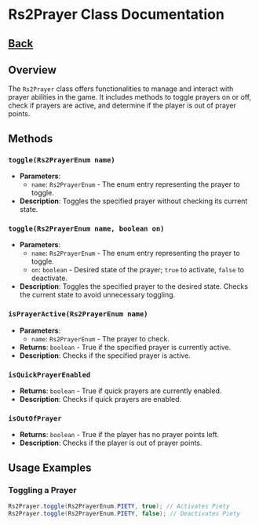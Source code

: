 # Rs2Prayer Class Documentation
## [Back](development.md)
## Overview
The `Rs2Prayer` class offers functionalities to manage and interact with prayer abilities in the game. It includes methods to toggle prayers on or off, check if prayers are active, and determine if the player is out of prayer points.

## Methods

### `toggle(Rs2PrayerEnum name)`
- **Parameters**:
    - `name`: `Rs2PrayerEnum` - The enum entry representing the prayer to toggle.
- **Description**: Toggles the specified prayer without checking its current state.

### `toggle(Rs2PrayerEnum name, boolean on)`
- **Parameters**:
    - `name`: `Rs2PrayerEnum` - The enum entry representing the prayer to toggle.
    - `on`: `boolean` - Desired state of the prayer; `true` to activate, `false` to deactivate.
- **Description**: Toggles the specified prayer to the desired state. Checks the current state to avoid unnecessary toggling.

### `isPrayerActive(Rs2PrayerEnum name)`
- **Parameters**:
    - `name`: `Rs2PrayerEnum` - The prayer to check.
- **Returns**: `boolean` - True if the specified prayer is currently active.
- **Description**: Checks if the specified prayer is active.

### `isQuickPrayerEnabled`
- **Returns**: `boolean` - True if quick prayers are currently enabled.
- **Description**: Checks if quick prayers are enabled.

### `isOutOfPrayer`
- **Returns**: `boolean` - True if the player has no prayer points left.
- **Description**: Checks if the player is out of prayer points.

## Usage Examples

### Toggling a Prayer
```java
Rs2Prayer.toggle(Rs2PrayerEnum.PIETY, true); // Activates Piety
Rs2Prayer.toggle(Rs2PrayerEnum.PIETY, false); // Deactivates Piety
